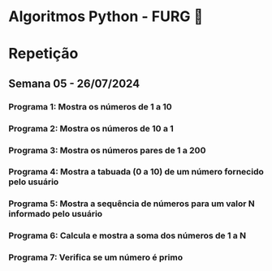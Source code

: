 # Algoritmos Python - FURG 🚀

# Repetição

## Semana 05 - 26/07/2024

### Programa 1: Mostra os números de 1 a 10

### Programa 2: Mostra os números de 10 a 1

### Programa 3: Mostra os números pares de 1 a 200

### Programa 4: Mostra a tabuada (0 a 10) de um número fornecido pelo usuário

### Programa 5: Mostra a sequência de números para um valor N informado pelo usuário


### Programa 6: Calcula e mostra a soma dos números de 1 a N

### Programa 7: Verifica se um número é primo





